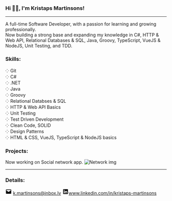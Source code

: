 ### Hi :fist_right::fist_left:, I'm Kristaps Martinsons!
---
A full-time Software Developer, with a passion for learning and growing professionally.</br>
Now building a strong base and expanding my knowledge in C#, HTTP & Web API, Relational Databases & SQL, Java, Groovy, TypeScript, VueJS & NodeJS, Unit Testing, and TDD.

### Skills:
&#8280; Git </br>
&#8280; C# </br>
&#8280; .NET </br>
&#8280; Java </br>
&#8280; Groovy </br>
&#8280; Relational Databses & SQL</br>
&#8280; HTTP & Web API Basics</br>
&#8280; Unit Testing</br>
&#8280; Test Driven Development</br>
&#8280; Clean Code, SOLID</br>
&#8280; Design Patterns</br>
&#8280; HTML & CSS, VueJS, TypeScript & NodeJS basics</br>

### Projects:
Now working on Social network app.
<img src = "https://www.svgrepo.com/show/260163/networking-share.svg" alt = "Network img" width = "25" height = "25">
<!--a href="https://github.com/MartinsKris/FlightPlannerEntity">FlightPlanner</a-->

---
### Details:
<img src = "https://github.com/Automattic/social-logos/blob/trunk/sources/svg/mail.svg" alt = "e-mail" width = "20" height = "20"> <a href="mailto:k.matinsons@inbox.lv?subject=[GitHub]%20Hi%20there">k.martinsons@inbox.lv</a>
<img src = "https://github.com/Automattic/social-logos/blob/trunk/sources/svg/linkedin.svg" alt = "LinkedIn" width = "20" height = "20"><a href="www.linkedin.com/in/kristaps-martinsons">www.linkedin.com/in/kristaps-martinsons</a>
